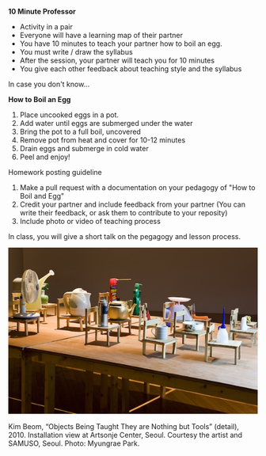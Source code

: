 
**10 Minute Professor**

- Activity in a pair
- Everyone will have a learning map of their partner
- You have 10 minutes to teach your partner how to boil an egg.  
- You must write / draw the syllabus
- After the session, your partner will teach you for 10 minutes
- You give each other feedback about teaching style and the syllabus

In case you don't know... 

**How to Boil an Egg**

1. Place uncooked eggs in a pot. 
2. Add water until eggs are submerged under the water
3. Bring the pot to a full boil, uncovered
4. Remove pot from heat and cover for 10-12 minutes
5. Drain eggs and submerge in cold water
6. Peel and enjoy!

Homework posting guideline

1. Make a pull request with a documentation on your pedagogy of "How to Boil and Egg"
2. Credit your partner and include feedback from your partner (You can write their feedback, or ask them to contribute to your reposity)
3. Include photo or video of teaching process 


In class, you will give a short talk on the pegagogy and lesson process. 

![](img/kimbeom.jpg)

Kim Beom, “Objects Being Taught They are Nothing but Tools” (detail), 2010. Installation view at Artsonje Center, Seoul. Courtesy the artist and SAMUSO, Seoul. Photo: Myungrae Park.
